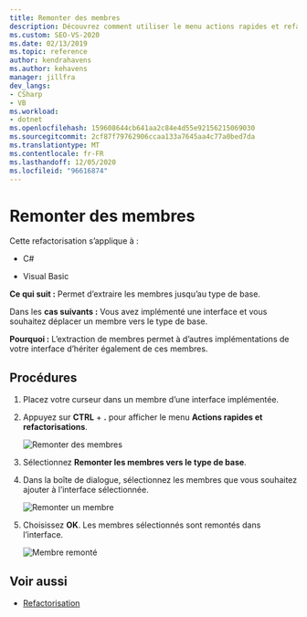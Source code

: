 ```yaml
---
title: Remonter des membres
description: Découvrez comment utiliser le menu actions rapides et refactorisations pour extraire les membres jusqu’au type de base.
ms.custom: SEO-VS-2020
ms.date: 02/13/2019
ms.topic: reference
author: kendrahavens
ms.author: kehavens
manager: jillfra
dev_langs:
- CSharp
- VB
ms.workload:
- dotnet
ms.openlocfilehash: 159608644cb641aa2c84e4d55e92156215069030
ms.sourcegitcommit: 2cf87f79762906ccaa133a7645aa4c77a0bed7da
ms.translationtype: MT
ms.contentlocale: fr-FR
ms.lasthandoff: 12/05/2020
ms.locfileid: "96616874"
---
```

# <a name="pull-members-up"></a>Remonter des membres

Cette refactorisation s’applique à :

- C#

- Visual Basic

**Ce qui suit :** Permet d’extraire les membres jusqu’au type de base.

Dans les **cas suivants :** Vous avez implémenté une interface et vous souhaitez déplacer un membre vers le type de base.

**Pourquoi :** L’extraction de membres permet à d’autres implémentations de votre interface d’hériter également de ces membres.

## <a name="how-to"></a>Procédures

1. Placez votre curseur dans un membre d’une interface implémentée.
2. Appuyez sur **CTRL** + **.** pour afficher le menu **Actions rapides et refactorisations**.

   ![Remonter des membres](media/pull-members-up.png)

2. Sélectionnez **Remonter les membres vers le type de base**.

3. Dans la boîte de dialogue, sélectionnez les membres que vous souhaitez ajouter à l’interface sélectionnée.

   ![Remonter un membre](media/pull-members-up-dialog.png)

4. Choisissez **OK**. Les membres sélectionnés sont remontés dans l’interface.

   ![Membre remonté](media/pull-members-up-completed.png)

## <a name="see-also"></a>Voir aussi

- [Refactorisation](../refactoring-in-visual-studio.md)
